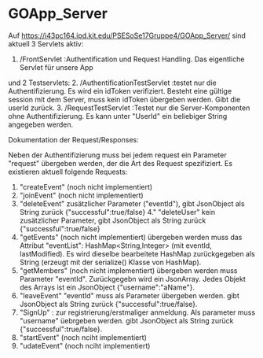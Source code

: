 # GOApp_Server

Auf https://i43pc164.ipd.kit.edu/PSESoSe17Gruppe4/GOApp_Server/ sind aktuell 3 Servlets aktiv: 
1. /FrontServlet :Authentification und Request Handling. Das eigentliche Servlet für unsere App

und 2 Testservlets:
2. /AuthentificationTestServlet :testet nur die Authentifizierung. Es wird ein idToken verifiziert. Besteht eine gültige session mit dem Server, muss kein idToken übergeben werden. Gibt die userId zurück.
3. /RequestTestServlet :Testet nur die Server-Komponenten ohne Authentifizierung. Es kann unter "UserId" ein beliebiger String angegeben werden.

Dokumentation der Request/Responses:

Neben der Authentifizierung muss bei jedem request ein Parameter "request" übergeben werden, der die Art des Request spezifiziert. Es existieren aktuell folgende Requests:

1. "createEvent" (noch nicht implementiert)
2. "joinEvent" (noch nicht implementiert)
3. "deleteEvent" zusätzlicher Parameter ("eventId"), gibt JsonObject als String zurück {"successful":true/false}
4." "deleteUser" kein zusätzlicher Parameter, gibt JsonObject als String zurück {"successful":true/false}
5. "getEvents" (noch nicht implementiert) übergeben werden muss das Attribut "eventList": HashMap<String,Integer> (mit eventId, lastModified). Es wird dieselbe bearbeitete HashMap zurückgegeben als String (erzeugt mit der serialize() Klasse von HashMap).
6. "getMembers" (noch nicht implementiert) übergeben werden muss Parameter "eventId". Zurückgegebn wird ein JsonArray. Jedes Objekt des Arrays ist ein JsonObject {"username":"aName"}.
7. "leaveEvent" "eventId" muss als Parameter übergeben werden. gibt JsonObject als String zurück {"successful":true/false}.
8. "SignUp" : zur registrierung/erstmaliger anmeldung. Als parameter muss "username" üebrgeben werden. gibt JsonObject als String zurück {"successful":true/false}.
9. "startEvent" (noch nciht implementiert)
10. "udateEvent" (noch nciht implementiert)
